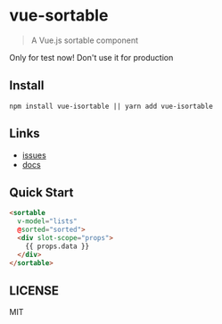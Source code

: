 # vue-sortable

> A Vue.js sortable component

Only for test now! Don't use it for production

## Install
```shell
npm install vue-isortable || yarn add vue-isortable
```

## Links

- [issues](https://github.com/mrKylinZhou/vue-sortable/issues)
- [docs](./docs/sortable.md)

## Quick Start
```html
<sortable
  v-model="lists"
  @sorted="sorted">
  <div slot-scope="props">
    {{ props.data }}
  </div>
</sortable>
```

## LICENSE
MIT
